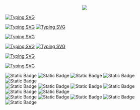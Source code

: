 
<p align="center">
  <!-- Typing SVG by DenverCoder1 - https://github.com/DenverCoder1/readme-typing-svg -->
  <a href="https://github.com/DenverCoder1/readme-typing-svg">
    <img src="https://readme-typing-svg.demolab.com?font=&size=25&pause=1000&color=F38BA8&repeat=false&width=435&lines=Hello!%2C+I+am+Vor" /></a>
</p>

<!-- <h2 align="center"><img src="https://media.tenor.com/mlaggCNWU78AAAAd/oshi-no-ko-oshi.gif" width="500"></h2> -->

[![Typing SVG](https://readme-typing-svg.demolab.com?font=&size=25&pause=1000&color=A6E3A1&repeat=false&width=435&lines=About+me+)](https://git.io/typing-svg)

[![Typing SVG](https://readme-typing-svg.demolab.com?font=&size=22&pause=1000&color=89DCEB&repeat=false&width=435&lines=-+I'm+a+sysadmin)](https://git.io/typing-svg)
[![Typing SVG](https://readme-typing-svg.demolab.com?font=&size=22&pause=1000&color=89DCEB&multiline=true&repeat=false&width=1000&lines=-+Enthusiast+of+cybersecurity%2C+GNU%2FLinux%2C+and+FOSS+%F0%9F%90%A7%E2%9D%A4%EF%B8%8F)](https://git.io/typing-svg)


[![Typing SVG](https://readme-typing-svg.demolab.com?font=Fira+Code&size=25&pause=1000&color=A6E3A1&repeat=false&width=435&lines=Interests)](https://git.io/typing-svg)

[![Typing SVG](https://readme-typing-svg.demolab.com?font=Fira+Code&size=22&pause=1000&color=89DCEB&repeat=false&width=600&lines=-+Red+Teaming)](https://git.io/typing-svg)
[![Typing SVG](https://readme-typing-svg.demolab.com?font=Fira+Code&size=22&pause=1000&color=89DCEB&repeat=false&width=435&lines=-+System+administration)](https://git.io/typing-svg)


[![Typing SVG](https://readme-typing-svg.demolab.com?font=Fira+Code&size=25&duration=2&pause=1000&color=B4BEFE&center=false&vCenter=false&repeat=false&width=1000&lines=--------------------------------------------------)](https://git.io/typing-svg)

[![Typing SVG](https://readme-typing-svg.demolab.com?font=Fira+Code&size=25&pause=1000&color=f5c2e7&repeat=false&width=435&lines=Technologies)](https://git.io/typing-svg)

<!-- Langs -->
![Static Badge](https://img.shields.io/badge/Bash-a6e3a1?style=for-the-badge&logo=gnu-bash&labelColor=313244)
![Static Badge](https://img.shields.io/badge/Python-f9e2af?style=for-the-badge&logo=python&labelColor=313244)
![Static Badge](https://img.shields.io/badge/Rust-fab387?style=for-the-badge&logo=rust&labelColor=313244)
![Static Badge](https://img.shields.io/badge/Nix-7dc4e4?style=for-the-badge&logo=nixos&labelColor=313244)
![Static Badge](https://img.shields.io/badge/SQL-94e2d5?style=for-the-badge&logo=mysql&labelColor=313244)
</br> <!-- tools -->
![Static Badge](https://img.shields.io/badge/NeoVim-a6e3a1?style=for-the-badge&logo=neovim&labelColor=313244)
![Static Badge](https://img.shields.io/badge/Git-fab387?style=for-the-badge&logo=git&labelColor=313244)
![Static Badge](https://img.shields.io/badge/VMware-89dceb?style=for-the-badge&logo=vmware&labelColor=313244)
![Static Badge](https://img.shields.io/badge/Qemu-fab387?style=for-the-badge&logo=qemu&labelColor=313244)
![Static Badge](https://img.shields.io/badge/LibVirt-81c8be?style=for-the-badge&logo=libvirt&labelColor=313244)
![Static Badge](https://img.shields.io/badge/KVM-cba6f7?style=for-the-badge&logo=kvm&labelColor=313244)
</br> <!-- systems -->
![Static Badge](https://img.shields.io/badge/Slackware-b4befe?style=for-the-badge&logo=slackware&labelColor=313244)
![Static Badge](https://img.shields.io/badge/Debian-f2cdcd?style=for-the-badge&logo=debian&labelColor=313244)
![Static Badge](https://img.shields.io/badge/RHEL-f38ba8?style=for-the-badge&logo=redhat&labelColor=313244)
![Static Badge](https://img.shields.io/badge/OpenSUSE-a6d189?style=for-the-badge&logo=OpenSuse&labelColor=313244)
![Static Badge](https://img.shields.io/badge/NixOS-7dc4e4?style=for-the-badge&logo=nixos&labelColor=313244)

